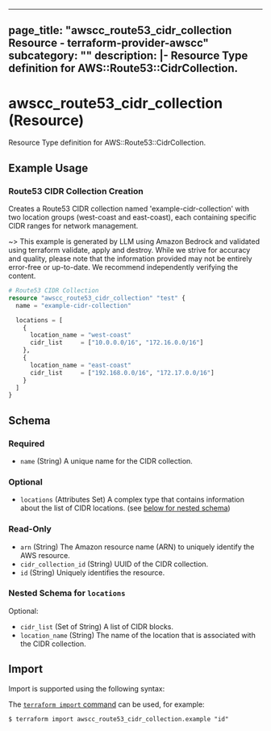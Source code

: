 
---
page_title: "awscc_route53_cidr_collection Resource - terraform-provider-awscc"
subcategory: ""
description: |-
  Resource Type definition for AWS::Route53::CidrCollection.
---

# awscc_route53_cidr_collection (Resource)

Resource Type definition for AWS::Route53::CidrCollection.

## Example Usage

### Route53 CIDR Collection Creation

Creates a Route53 CIDR collection named 'example-cidr-collection' with two location groups (west-coast and east-coast), each containing specific CIDR ranges for network management.

~> This example is generated by LLM using Amazon Bedrock and validated using terraform validate, apply and destroy. While we strive for accuracy and quality, please note that the information provided may not be entirely error-free or up-to-date. We recommend independently verifying the content.

```terraform
# Route53 CIDR Collection
resource "awscc_route53_cidr_collection" "test" {
  name = "example-cidr-collection"

  locations = [
    {
      location_name = "west-coast"
      cidr_list     = ["10.0.0.0/16", "172.16.0.0/16"]
    },
    {
      location_name = "east-coast"
      cidr_list     = ["192.168.0.0/16", "172.17.0.0/16"]
    }
  ]
}
```

<!-- schema generated by tfplugindocs -->
## Schema

### Required

- `name` (String) A unique name for the CIDR collection.

### Optional

- `locations` (Attributes Set) A complex type that contains information about the list of CIDR locations. (see [below for nested schema](#nestedatt--locations))

### Read-Only

- `arn` (String) The Amazon resource name (ARN) to uniquely identify the AWS resource.
- `cidr_collection_id` (String) UUID of the CIDR collection.
- `id` (String) Uniquely identifies the resource.

<a id="nestedatt--locations"></a>
### Nested Schema for `locations`

Optional:

- `cidr_list` (Set of String) A list of CIDR blocks.
- `location_name` (String) The name of the location that is associated with the CIDR collection.

## Import

Import is supported using the following syntax:

The [`terraform import` command](https://developer.hashicorp.com/terraform/cli/commands/import) can be used, for example:

```shell
$ terraform import awscc_route53_cidr_collection.example "id"
```
